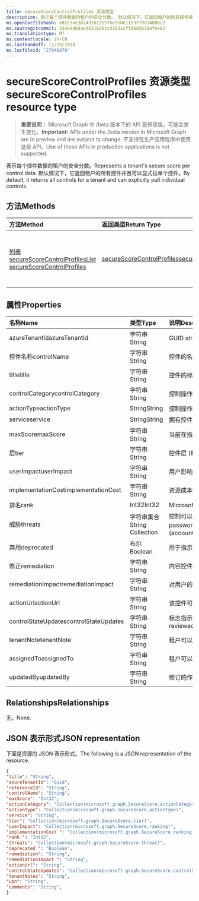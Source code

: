 ```yaml
---
title: secureScoreControlProfiles 资源类型
description: 表示每个控件数据的租户的安全分数。 默认情况下，它返回租户的所有控件并且可以显式拉单个控件。
ms.openlocfilehash: e02c9ae3b1431b131576e2e0e115377dd3480bc2
ms.sourcegitcommit: 334e84b4aed63162bcc31831cffd6d363dafee02
ms.translationtype: MT
ms.contentlocale: zh-CN
ms.lasthandoff: 11/29/2018
ms.locfileid: "27046876"
---
```

# <a name="securescorecontrolprofiles-resource-type"></a><span data-ttu-id="6f63f-104">secureScoreControlProfiles 资源类型</span><span class="sxs-lookup"><span data-stu-id="6f63f-104">secureScoreControlProfiles resource type</span></span>

> <span data-ttu-id="6f63f-105">**重要说明：** Microsoft Graph 中 /beta 版本下的 API 是预览版，可能会发生变化。</span><span class="sxs-lookup"><span data-stu-id="6f63f-105">**Important:** APIs under the /beta version in Microsoft Graph are in preview and are subject to change.</span></span> <span data-ttu-id="6f63f-106">不支持在生产应用程序中使用这些 API。</span><span class="sxs-lookup"><span data-stu-id="6f63f-106">Use of these APIs in production applications is not supported.</span></span>

<span data-ttu-id="6f63f-107">表示每个控件数据的租户的安全分数。</span><span class="sxs-lookup"><span data-stu-id="6f63f-107">Represents a tenant's secure score per control data.</span></span> <span data-ttu-id="6f63f-108">默认情况下，它返回租户的所有控件并且可以显式拉单个控件。</span><span class="sxs-lookup"><span data-stu-id="6f63f-108">By default, it returns all controls for a tenant and can explicitly pull individual controls.</span></span>


## <a name="methods"></a><span data-ttu-id="6f63f-109">方法</span><span class="sxs-lookup"><span data-stu-id="6f63f-109">Methods</span></span>

| <span data-ttu-id="6f63f-110">方法</span><span class="sxs-lookup"><span data-stu-id="6f63f-110">Method</span></span>   | <span data-ttu-id="6f63f-111">返回类型</span><span class="sxs-lookup"><span data-stu-id="6f63f-111">Return Type</span></span>|<span data-ttu-id="6f63f-112">说明</span><span class="sxs-lookup"><span data-stu-id="6f63f-112">Description</span></span>|
|:---------------|:--------|:----------|
|[<span data-ttu-id="6f63f-113">列表 secureScoreControlProfiles</span><span class="sxs-lookup"><span data-stu-id="6f63f-113">List secureScoreControlProfiles</span></span>](../api/securescorecontrolprofiles-list.md) | [<span data-ttu-id="6f63f-114">secureScoreControlProfiles</span><span class="sxs-lookup"><span data-stu-id="6f63f-114">secureScoreControlProfiles</span></span>](securescorecontrolprofiles.md) |<span data-ttu-id="6f63f-115">读取属性和 secureScoreControlProfiles 对象的元数据。</span><span class="sxs-lookup"><span data-stu-id="6f63f-115">Read properties and metadata of a secureScoreControlProfiles object.</span></span>|


## <a name="properties"></a><span data-ttu-id="6f63f-116">属性</span><span class="sxs-lookup"><span data-stu-id="6f63f-116">Properties</span></span>

|<span data-ttu-id="6f63f-117">名称</span><span class="sxs-lookup"><span data-stu-id="6f63f-117">Name</span></span> |<span data-ttu-id="6f63f-118">类型</span><span class="sxs-lookup"><span data-stu-id="6f63f-118">Type</span></span> |<span data-ttu-id="6f63f-119">说明</span><span class="sxs-lookup"><span data-stu-id="6f63f-119">Description</span></span> |
|:--|:--|:--|
|   <span data-ttu-id="6f63f-120">azureTenantId</span><span class="sxs-lookup"><span data-stu-id="6f63f-120">azureTenantId</span></span>   |   <span data-ttu-id="6f63f-121">字符串</span><span class="sxs-lookup"><span data-stu-id="6f63f-121">String</span></span>  |   <span data-ttu-id="6f63f-122">GUID string 租户 id。</span><span class="sxs-lookup"><span data-stu-id="6f63f-122">GUID string for tenant ID.</span></span>  |
|   <span data-ttu-id="6f63f-123">控件名称</span><span class="sxs-lookup"><span data-stu-id="6f63f-123">controlName</span></span> |   <span data-ttu-id="6f63f-124">字符串</span><span class="sxs-lookup"><span data-stu-id="6f63f-124">String</span></span>  |   <span data-ttu-id="6f63f-125">控件的名称。</span><span class="sxs-lookup"><span data-stu-id="6f63f-125">Name of the control.</span></span> |
|   <span data-ttu-id="6f63f-126">title</span><span class="sxs-lookup"><span data-stu-id="6f63f-126">title</span></span>   |   <span data-ttu-id="6f63f-127">字符串</span><span class="sxs-lookup"><span data-stu-id="6f63f-127">String</span></span>  |   <span data-ttu-id="6f63f-128">控件的标题。</span><span class="sxs-lookup"><span data-stu-id="6f63f-128">Title of the control.</span></span>   |
|   <span data-ttu-id="6f63f-129">controlCategory</span><span class="sxs-lookup"><span data-stu-id="6f63f-129">controlCategory</span></span> |   <span data-ttu-id="6f63f-130">字符串</span><span class="sxs-lookup"><span data-stu-id="6f63f-130">String</span></span>  |   <span data-ttu-id="6f63f-131">控制操作类别 （帐户、 数据、 设备、 应用程序、 基础结构）。</span><span class="sxs-lookup"><span data-stu-id="6f63f-131">Control action category (Account, Data, Device, Apps, Infrastructure).</span></span>  |
|   <span data-ttu-id="6f63f-132">actionType</span><span class="sxs-lookup"><span data-stu-id="6f63f-132">actionType</span></span>  |   <span data-ttu-id="6f63f-133">String</span><span class="sxs-lookup"><span data-stu-id="6f63f-133">String</span></span>  |   <span data-ttu-id="6f63f-134">控制操作类型 （Config、 审阅、 行为）。</span><span class="sxs-lookup"><span data-stu-id="6f63f-134">Control action type (Config, Review, Behavior).</span></span> |
|   <span data-ttu-id="6f63f-135">service</span><span class="sxs-lookup"><span data-stu-id="6f63f-135">service</span></span> |   <span data-ttu-id="6f63f-136">String</span><span class="sxs-lookup"><span data-stu-id="6f63f-136">String</span></span>  |   <span data-ttu-id="6f63f-137">拥有控件 （Exchange、 Sharepoint、 Azure AD） 的服务。</span><span class="sxs-lookup"><span data-stu-id="6f63f-137">Service that owns the control (Exchange, Sharepoint, Azure AD).</span></span> |
|   <span data-ttu-id="6f63f-138">maxScore</span><span class="sxs-lookup"><span data-stu-id="6f63f-138">maxScore</span></span> |  <span data-ttu-id="6f63f-139">字符串</span><span class="sxs-lookup"><span data-stu-id="6f63f-139">String</span></span>  |   <span data-ttu-id="6f63f-140">当前在指定日期上获得最大分数。</span><span class="sxs-lookup"><span data-stu-id="6f63f-140">Current obtained max score on specified date.</span></span>   |
|   <span data-ttu-id="6f63f-141">层</span><span class="sxs-lookup"><span data-stu-id="6f63f-141">tier</span></span> |  <span data-ttu-id="6f63f-142">字符串</span><span class="sxs-lookup"><span data-stu-id="6f63f-142">String</span></span>  |   <span data-ttu-id="6f63f-143">控件层 (核心、 防护深入，高级。)</span><span class="sxs-lookup"><span data-stu-id="6f63f-143">Control tier (Core, Defense in Depth, Advanced.)</span></span>    |
|   <span data-ttu-id="6f63f-144">userImpact</span><span class="sxs-lookup"><span data-stu-id="6f63f-144">userImpact</span></span> |    <span data-ttu-id="6f63f-145">字符串</span><span class="sxs-lookup"><span data-stu-id="6f63f-145">String</span></span>  | <span data-ttu-id="6f63f-146">用户影响实现控件 （低、 中等，高）。</span><span class="sxs-lookup"><span data-stu-id="6f63f-146">User impact of implementing control (low, moderate, high).</span></span>    |
|   <span data-ttu-id="6f63f-147">implementationCost</span><span class="sxs-lookup"><span data-stu-id="6f63f-147">implementationCost</span></span> |    <span data-ttu-id="6f63f-148">字符串</span><span class="sxs-lookup"><span data-stu-id="6f63f-148">String</span></span>  |   <span data-ttu-id="6f63f-149">资源成本 implemmentating 控件 （低、 中等，高）。</span><span class="sxs-lookup"><span data-stu-id="6f63f-149">Resource cost of implemmentating control (low, moderate, high).</span></span> |
|   <span data-ttu-id="6f63f-150">排名</span><span class="sxs-lookup"><span data-stu-id="6f63f-150">rank</span></span> |  <span data-ttu-id="6f63f-151">Int32</span><span class="sxs-lookup"><span data-stu-id="6f63f-151">Int32</span></span>   |   <span data-ttu-id="6f63f-152">Microsoft 的堆栈控件的排名。</span><span class="sxs-lookup"><span data-stu-id="6f63f-152">Microsoft's stack ranking of control.</span></span>   |
|   <span data-ttu-id="6f63f-153">威胁</span><span class="sxs-lookup"><span data-stu-id="6f63f-153">threats</span></span> |   <span data-ttu-id="6f63f-154">字符串集合</span><span class="sxs-lookup"><span data-stu-id="6f63f-154">String Collection</span></span>   |   <span data-ttu-id="6f63f-155">控制可以缓解的威胁的列表 (accountBreach，dataDeletion，dataExfiltration，dataSpillage，elevationOfPrivilege，maliciousInsider，passwordCracking，phishingOrWhaling，欺骗)。</span><span class="sxs-lookup"><span data-stu-id="6f63f-155">List of threats the control mitigates (accountBreach,dataDeletion,dataExfiltration,dataSpillage,elevationOfPrivilege,maliciousInsider,passwordCracking,phishingOrWhaling,spoofing).</span></span> |
|   <span data-ttu-id="6f63f-156">弃用</span><span class="sxs-lookup"><span data-stu-id="6f63f-156">deprecated</span></span> |    <span data-ttu-id="6f63f-157">布尔</span><span class="sxs-lookup"><span data-stu-id="6f63f-157">Boolean</span></span> |   <span data-ttu-id="6f63f-158">用于指示控件进行折旧计算的标志。</span><span class="sxs-lookup"><span data-stu-id="6f63f-158">Flag to indicate if a control is depreciated.</span></span>   |
|   <span data-ttu-id="6f63f-159">修正</span><span class="sxs-lookup"><span data-stu-id="6f63f-159">remediation</span></span> |   <span data-ttu-id="6f63f-160">字符串</span><span class="sxs-lookup"><span data-stu-id="6f63f-160">String</span></span>  |   <span data-ttu-id="6f63f-161">内容控件的说明将帮助纠正。</span><span class="sxs-lookup"><span data-stu-id="6f63f-161">Description of what the control will help remediate.</span></span> |
|   <span data-ttu-id="6f63f-162">remediationImpact</span><span class="sxs-lookup"><span data-stu-id="6f63f-162">remediationImpact</span></span> | <span data-ttu-id="6f63f-163">字符串</span><span class="sxs-lookup"><span data-stu-id="6f63f-163">String</span></span>  |   <span data-ttu-id="6f63f-164">对用户的修正影响的说明。</span><span class="sxs-lookup"><span data-stu-id="6f63f-164">Description of the impact on users of the remediation.</span></span> |
|   <span data-ttu-id="6f63f-165">actionUrl</span><span class="sxs-lookup"><span data-stu-id="6f63f-165">actionUrl</span></span> | <span data-ttu-id="6f63f-166">字符串</span><span class="sxs-lookup"><span data-stu-id="6f63f-166">String</span></span>  |   <span data-ttu-id="6f63f-167">该控件可进行的 URL。</span><span class="sxs-lookup"><span data-stu-id="6f63f-167">URL to where the control can be actioned.</span></span> |
|   <span data-ttu-id="6f63f-168">controlStateUpdates</span><span class="sxs-lookup"><span data-stu-id="6f63f-168">controlStateUpdates</span></span> |   <span data-ttu-id="6f63f-169">字符串</span><span class="sxs-lookup"><span data-stu-id="6f63f-169">String</span></span>  |   <span data-ttu-id="6f63f-170">标志指示其中租户具有标记控件 （忽略，第三方，审阅） （支持[更新](../api/securescorecontrolprofiles-update.md)）。</span><span class="sxs-lookup"><span data-stu-id="6f63f-170">Flag to indicate where the tenant has marked a control (ignore, thirdParty, reviewed) (supports [update](../api/securescorecontrolprofiles-update.md)).</span></span> |
|   <span data-ttu-id="6f63f-171">tenantNote</span><span class="sxs-lookup"><span data-stu-id="6f63f-171">tenantNote</span></span> |    <span data-ttu-id="6f63f-172">字符串</span><span class="sxs-lookup"><span data-stu-id="6f63f-172">String</span></span>  |   <span data-ttu-id="6f63f-173">租户可以设置每个控件注释 （支持[更新](../api/securescorecontrolprofiles-update.md)）。</span><span class="sxs-lookup"><span data-stu-id="6f63f-173">Tenant can set per control comments (supports [update](../api/securescorecontrolprofiles-update.md)).</span></span> |
|   <span data-ttu-id="6f63f-174">assignedTo</span><span class="sxs-lookup"><span data-stu-id="6f63f-174">assignedTo</span></span> |    <span data-ttu-id="6f63f-175">字符串</span><span class="sxs-lookup"><span data-stu-id="6f63f-175">String</span></span>  |   <span data-ttu-id="6f63f-176">租户可以为控件分配 （支持[更新](../api/securescorecontrolprofiles-update.md)） 个人。</span><span class="sxs-lookup"><span data-stu-id="6f63f-176">Tenant can assign the control to a individual (supports [update](../api/securescorecontrolprofiles-update.md)).</span></span> |
|   <span data-ttu-id="6f63f-177">updatedBy</span><span class="sxs-lookup"><span data-stu-id="6f63f-177">updatedBy</span></span> | <span data-ttu-id="6f63f-178">字符串</span><span class="sxs-lookup"><span data-stu-id="6f63f-178">String</span></span>  |   <span data-ttu-id="6f63f-179">修订的作者到控件的状态的用户主体名称。</span><span class="sxs-lookup"><span data-stu-id="6f63f-179">User principal name of who made changes to a control's state.</span></span> |

## <a name="relationships"></a><span data-ttu-id="6f63f-180">Relationships</span><span class="sxs-lookup"><span data-stu-id="6f63f-180">Relationships</span></span>

<span data-ttu-id="6f63f-181">无。</span><span class="sxs-lookup"><span data-stu-id="6f63f-181">None.</span></span>

## <a name="json-representation"></a><span data-ttu-id="6f63f-182">JSON 表示形式</span><span class="sxs-lookup"><span data-stu-id="6f63f-182">JSON representation</span></span>

<span data-ttu-id="6f63f-183">下面是资源的 JSON 表示形式。</span><span class="sxs-lookup"><span data-stu-id="6f63f-183">The following is a JSON representation of the resource.</span></span>

<!-- {
  "blockType": "resource",
  "optionalProperties": [

  ],
  "@odata.type": "microsoft.graph.secureScores"
}-->

```json
{
"title": "String", 
"azureTenantId": "Guid", 
"referenceId": "String", 
"controlName": "String", 
"maxScore": "Int32",
"actionCategory": "Collection(microsoft.graph.SecureScore.actionCategory)",
"actionType": "Collection(microsoft.graph.SecureScore.actionType)",
"service": "String",
"tier": "Collection(microsoft.graph.SecureScore.tier)",
"userImpact": "Collection(microsoft.graph.SecureScore.ranking)",
"implementationCost ": "Collection(microsoft.graph.SecureScore.ranking)",
"rank ": "Int32",
"threats": "Collection(microsoft.graph.SecureScore.threat)",
"deprecated ": "Boolean",
"remediation": "String",
"remediationImpact ": "String",
"actionUrl": "String",
"controlStateUpdates": "Collection(microsoft.graph.SecureScore.controlStateUpdates)",
"tenantNotes": "String",
"upn": "String",
"comments": "String",
}


```


<!-- {
  "type": "#page.annotation",
  "description": "secureScoreControlProfiles resource",
  "keywords": "",
  "section": "documentation",
  "tocPath": ""
}-->
